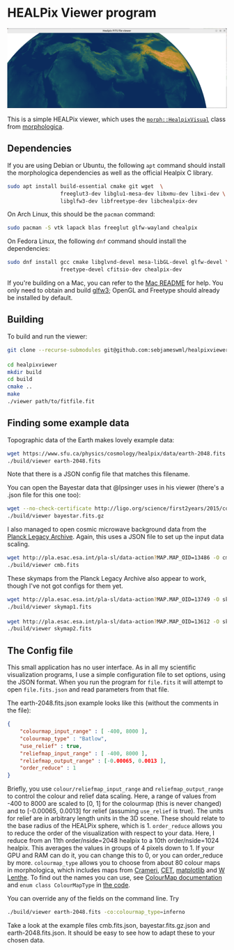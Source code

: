 # HEALPix Viewer program

![A view of Earth's topograpy](https://github.com/sebjameswml/healpixviewer/blob/main/images/Earth_on_the_viewer.png?raw=true)

This is a simple HEALPix viewer, which uses the [`morph::HealpixVisual`](https://github.com/ABRG-Models/morphologica/blob/main/morph/HealpixVisual.h) class from [morphologica](https://github.com/ABRG-Models/morphologica).

## Dependencies

If you are using Debian or Ubuntu, the following `apt` command should
install the morphologica dependencies as well as the official Healpix
C library.

```bash
sudo apt install build-essential cmake git wget  \
                 freeglut3-dev libglu1-mesa-dev libxmu-dev libxi-dev \
                 libglfw3-dev libfreetype-dev libchealpix-dev
```

On Arch Linux, this should be the `pacman` command:
```bash
sudo pacman -S vtk lapack blas freeglut glfw-wayland chealpix
```

On Fedora Linux, the following `dnf` command should install the dependencies:
```bash
sudo dnf install gcc cmake libglvnd-devel mesa-libGL-devel glfw-devel \
                 freetype-devel cfitsio-dev chealpix-dev
```

If you're building on a Mac, you can refer to the [Mac
README](https://github.com/ABRG-Models/morphologica/blob/main/README.build.mac.md#installation-dependencies-for-mac)
for help. You only need to obtain and build
[glfw3](https://github.com/ABRG-Models/morphologica/blob/main/README.build.mac.md#glfw3);
OpenGL and Freetype should already be installed by default.

## Building

To build and run the viewer:

```bash
git clone --recurse-submodules git@github.com:sebjameswml/healpixviewer

cd healpixviewer
mkdir build
cd build
cmake ..
make
./viewer path/to/fitfile.fit
```

## Finding some example data

Topographic data of the Earth makes lovely example data:

```bash
wget https://www.sfu.ca/physics/cosmology/healpix/data/earth-2048.fits
./build/viewer earth-2048.fits
```
Note that there is a JSON config file that matches this filename.

You can open the Bayestar data that @lpsinger uses in his viewer (there's a .json file for this one too):

```bash
wget --no-check-certificate http://ligo.org/science/first2years/2015/compare/18951/bayestar.fits.gz
./build/viewer bayestar.fits.gz
```

I also managed to open cosmic microwave background data from the [Planck Legacy Archive](http://pla.esac.esa.int/pla/#home). Again, this uses a JSON file to set up the input data scaling.

```bash
wget http://pla.esac.esa.int/pla-sl/data-action?MAP.MAP_OID=13486 -O cmb.fits
./build/viewer cmb.fits
```

These skymaps from the Planck Legacy Archive also appear to work, though I've not got configs for them yet.
```bash
wget http://pla.esac.esa.int/pla-sl/data-action?MAP.MAP_OID=13749 -O skymap1.fits
./build/viewer skymap1.fits

wget http://pla.esac.esa.int/pla-sl/data-action?MAP.MAP_OID=13612 -O skymap2.fits
./build/viewer skymap2.fits
```

## The Config file

This small application has no user interface. As in all my scientific visualization programs, I use a simple configuration file to set options, using the JSON format. When you run the program for `file.fits` it will attempt to open `file.fits.json` and read parameters from that file.

The earth-2048.fits.json example looks like this (without the comments in the file):

```json
{
    "colourmap_input_range" : [ -400, 8000 ],
    "colourmap_type" : "Batlow",
    "use_relief" : true,
    "reliefmap_input_range" : [ -400, 8000 ],
    "reliefmap_output_range" : [-0.00065, 0.0013 ],
    "order_reduce" : 1
}
```

Briefly, you use `colour/reliefmap_input_range` and `reliefmap_output_range` to control the colour and relief data scaling.
Here, a range of values from -400 to 8000 are scaled to [0, 1] for the colourmap (this is never changed) and to [-0.00065, 0.0013] for relief (assuming `use_relief` is true).
The units for relief are in arbitrary length units in the 3D scene.
These should relate to the base radius of the HEALPix sphere, which is 1.
`order_reduce` allows you to reduce the order of the visualization with respect to your data. Here, I reduce from an 11th order/nside=2048 healpix to a 10th order/nside=1024 healpix. This averages the values in groups of 4 pixels down to 1. If your GPU and RAM can do it, you can change this to 0, or you can order_reduce by more.
`colourmap_type` allows you to choose from about 80 colour maps in morphologica, which includes maps from [Crameri](https://www.fabiocrameri.ch/colourmaps/), [CET](https://colorcet.com/), [matplotlib](https://matplotlib.org/stable/users/explain/colors/colormaps.html) and [W Lenthe](https://github.com/wlenthe/UniformBicone). To find out the names you can use, see [ColourMap documentation](https://abrg-models.github.io/morphologica/ref/visual/colourmap) and `enum class ColourMapType` in [the code](https://github.com/ABRG-Models/morphologica/blob/main/morph/ColourMap.h#L17).

You can override any of the fields on the command line. Try

```bash
./build/viewer earth-2048.fits -co:colourmap_type=inferno
```

Take a look at the example files cmb.fits.json, bayestar.fits.gz.json and earth-2048.fits.json. It should be easy to see how to adapt these to your chosen data.
